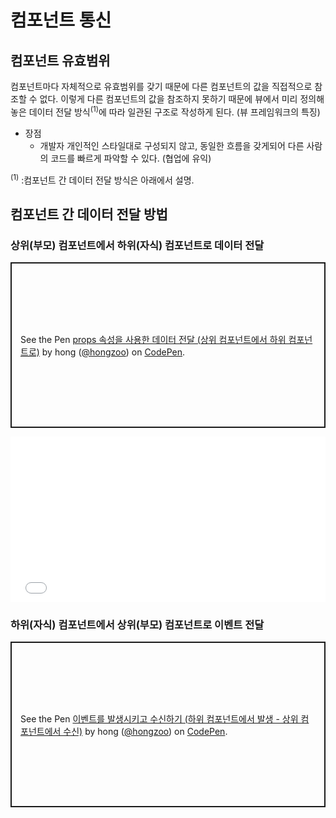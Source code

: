 # 컴포넌트 통신

## 컴포넌트 유효범위
컴포넌트마다 자체적으로 유효범위를 갖기 때문에 다른 컴포넌트의 값을 직접적으로 참조할 수 없다. 이렇게 다른 컴포넌트의 값을 참조하지 못하기 때문에 뷰에서 미리 정의해 놓은 데이터 전달 방식<sup>(1)</sup>에 따라 일관된 구조로 작성하게 된다. (뷰 프레임워크의 특징)  

* 장점
  - 개발자 개인적인 스타일대로 구성되지 않고, 동일한 흐름을 갖게되어 다른 사람의 코드를 빠르게 파악할 수 있다. (협업에 유익)

<sup>(1)</sup> :컴포넌트 간 데이터 전달 방식은 아래에서 설명.

## 컴포넌트 간 데이터 전달 방법
### 상위(부모) 컴포넌트에서 하위(자식) 컴포넌트로 데이터 전달
<p class="codepen" data-height="265" data-theme-id="dark" data-default-tab="js,result" data-user="hongzoo" data-slug-hash="eaKVXm" style="height: 265px; box-sizing: border-box; display: flex; align-items: center; justify-content: center; border: 2px solid; margin: 1em 0; padding: 1em;" data-pen-title="props 속성을 사용한 데이터 전달 (상위 컴포넌트에서 하위 컴포넌트로)">
  <span>See the Pen <a href="https://codepen.io/hongzoo/pen/eaKVXm/">
  props 속성을 사용한 데이터 전달 (상위 컴포넌트에서 하위 컴포넌트로)</a> by hong (<a href="https://codepen.io/hongzoo">@hongzoo</a>)
  on <a href="https://codepen.io">CodePen</a>.</span>
</p>
<script async src="https://static.codepen.io/assets/embed/ei.js"></script>

<iframe height="265" style="width: 100%;" scrolling="no" title="props 속성을 사용한 데이터 전달 (상위 컴포넌트에서 하위 컴포넌트로)" src="//codepen.io/hongzoo/embed/eaKVXm/?height=265&theme-id=dark&default-tab=js,result" frameborder="no" allowtransparency="true" allowfullscreen="true">
  See the Pen <a href='https://codepen.io/hongzoo/pen/eaKVXm/'>props 속성을 사용한 데이터 전달 (상위 컴포넌트에서 하위 컴포넌트로)</a> by hong
  (<a href='https://codepen.io/hongzoo'>@hongzoo</a>) on <a href='https://codepen.io'>CodePen</a>.
</iframe>

### 하위(자식) 컴포넌트에서 상위(부모) 컴포넌트로 이벤트 전달

<p class="codepen" data-height="265" data-theme-id="dark" data-default-tab="js,result" data-user="hongzoo" data-slug-hash="mYKxbL" style="height: 265px; box-sizing: border-box; display: flex; align-items: center; justify-content: center; border: 2px solid; margin: 1em 0; padding: 1em;" data-pen-title="이벤트를 발생시키고 수신하기 (하위 컴포넌트에서 발생 - 상위 컴포넌트에서 수신)">
  <span>See the Pen <a href="https://codepen.io/hongzoo/pen/mYKxbL/">
  이벤트를 발생시키고 수신하기 (하위 컴포넌트에서 발생 - 상위 컴포넌트에서 수신)</a> by hong (<a href="https://codepen.io/hongzoo">@hongzoo</a>)
  on <a href="https://codepen.io">CodePen</a>.</span>
</p>
<script async src="https://static.codepen.io/assets/embed/ei.js"></script>